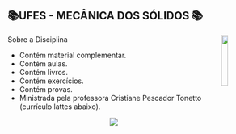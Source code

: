 

## 📚UFES - MECÂNICA DOS SÓLIDOS 📚
<img align="right" width="16%" src="https://user-images.githubusercontent.com/80075307/220129072-48d5ff96-a10d-4e0b-9024-9374bee2c0c2.svg">

Sobre a Disciplina
  * Contém material complementar. 
  * Contém aulas.
  * Contém livros.
  * Contém exercícios.
  * Contém provas.
  * Ministrada pela professora Cristiane Pescador Tonetto (currículo lattes abaixo).
  
<div align="center">
    <a href="http://lattes.cnpq.br/2832204248897261" target="_blank"
      ><img
        src="https://img.shields.io/badge/-Currículo Lattes-%230077B5?style=for-the-badge&logo=linkedin&logoColor=white"
        target="_blank"
  </div>
